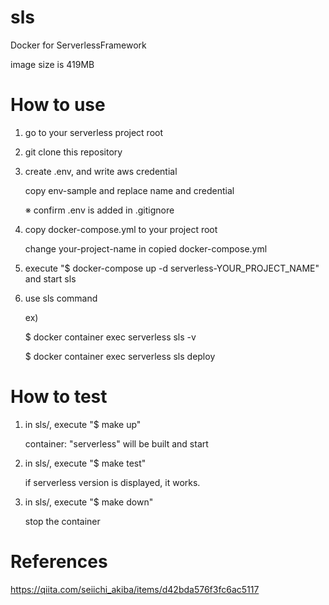 # sls
Docker for ServerlessFramework

image size is 419MB

# How to use
1. go to your serverless project root

2. git clone this repository
   
3. create .env, and write aws credential
      
    copy env-sample and replace name and credential

    ※ confirm .env is added in .gitignore 

4.  copy docker-compose.yml to your project root
    
    change your-project-name in copied docker-compose.yml

5. execute "$ docker-compose up -d serverless-YOUR_PROJECT_NAME" and start sls
   
6. use sls command

    ex)

    $ docker container exec serverless sls -v

    $ docker container exec serverless sls deploy


# How to test
1.  in sls/, execute "$ make up"

    container: "serverless" will be built and start

2. in sls/, execute "$ make test"

    if serverless version is displayed, it works.

3. in sls/, execute "$ make down"

    stop the container

# References
https://qiita.com/seiichi_akiba/items/d42bda576f3fc6ac5117